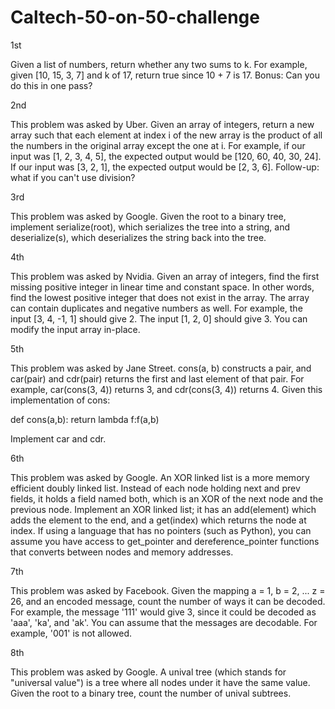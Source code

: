 # Caltech-50-on-50-challenge


1st 

Given a list of numbers, return whether any two sums to k.
For example, given [10, 15, 3, 7] and k of 17, return true since 10 + 7 is 17.
Bonus: Can you do this in one pass?




2nd

This problem was asked by Uber.
Given an array of integers, return a new array such that each element at index i of the new array
is the product of all the numbers in the original array except the one at i.
For example, if our input was [1, 2, 3, 4, 5], the expected output would be [120, 60, 40, 30, 24].
If our input was [3, 2, 1], the expected output would be [2, 3, 6].
Follow-up: what if you can't use division?




3rd

This problem was asked by Google.
Given the root to a binary tree, implement serialize(root), which serializes the tree into a string,
and deserialize(s), which deserializes the string back into the tree.




4th

This problem was asked by Nvidia.
Given an array of integers, find the first missing positive integer in linear time and constant
space. In other words, find the lowest positive integer that does not exist in the array. The array
can contain duplicates and negative numbers as well.
For example, the input [3, 4, -1, 1] should give 2. The input [1, 2, 0] should give 3.
You can modify the input array in-place.




5th

This problem was asked by Jane Street.
cons(a, b) constructs a pair, and car(pair) and cdr(pair) returns the first and last element of that
pair. For example, car(cons(3, 4)) returns 3, and cdr(cons(3, 4)) returns 4.
Given this implementation of cons:

def cons(a,b):
    return lambda f:f(a,b)
  
Implement car and cdr.



6th

This problem was asked by Google.
An XOR linked list is a more memory efficient doubly linked list. Instead of each node holding
next and prev fields, it holds a field named both, which is an XOR of the next node and the
previous node. Implement an XOR linked list; it has an add(element) which adds the element to
the end, and a get(index) which returns the node at index.
If using a language that has no pointers (such as Python), you can assume you have access to
get_pointer and dereference_pointer functions that converts between nodes and memory
addresses.


7th

This problem was asked by Facebook.
Given the mapping a = 1, b = 2, ... z = 26, and an encoded message, count the number of ways
it can be decoded.
For example, the message '111' would give 3, since it could be decoded as 'aaa', 'ka', and 'ak'.
You can assume that the messages are decodable. For example, '001' is not allowed.


8th

This problem was asked by Google.
A unival tree (which stands for "universal value") is a tree where all nodes under it have the
same value.
Given the root to a binary tree, count the number of unival subtrees.
